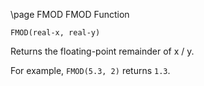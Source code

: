 \page FMOD FMOD Function
```
FMOD(real-x, real-y)
```
Returns the floating-point remainder of x / y.

For example, `FMOD(5.3, 2)` returns `1.3`.